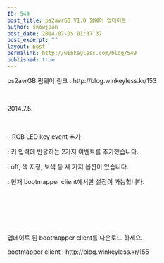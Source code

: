 ```yaml
---
ID: 549
post_title: ps2avrGB V1.0 펌웨어 업데이트
author: showjean
post_date: 2014-07-05 01:37:37
post_excerpt: ""
layout: post
permalink: http://winkeyless.com/blog/549
published: true
---
```

<p>ps2avrGB 펌웨어 링크 : http://blog.winkeyless.kr/153</p><p><br /></p><p>2014.7.5.</p><p><br /></p><p>- RGB&nbsp;LED key event 추가</p><p>: 키 입력에 반응하는 2가지 이벤트를 추가했습니다.</p><p>: off, 색 지정, 보색 등 세&nbsp;가지 옵션이 있습니다.</p><p>: 현재 bootmapper client에서만 설정이 가능합니다.</p><p><br /></p><p><br /></p><p><br /></p><p>업데이트 된 bootmapper client를 다운로드 하세요.</p><p>bootmapper client : http://blog.winkeyless.kr/155</p>